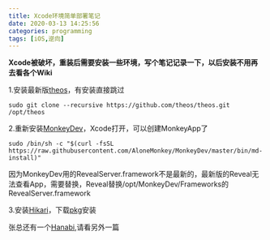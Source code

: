 ```yaml
---
title: Xcode环境简单部署笔记
date: 2020-03-13 14:25:56
categories: programming
tags: [iOS,逆向]
---
```


**Xcode被破坏，重装后需要安装一些环境，写个笔记记录一下，以后安装不用再去看各个Wiki**

1.安装最新版[theos](https://github.com/theos/theos/wiki/Installation "theos")，有安装直接跳过

```shell
sudo git clone --recursive https://github.com/theos/theos.git /opt/theos
```
2.重新安装[MonkeyDev](https://github.com/AloneMonkey/MonkeyDev/wiki "MonkeyDev")，Xcode打开，可以创建MonkeyApp了
```shell
sudo /bin/sh -c "$(curl -fsSL https://raw.githubusercontent.com/AloneMonkey/MonkeyDev/master/bin/md-install)"
```

因为MonkeyDev用的RevealServer.framework不是最新的，最新版的Reveal无法查看App，需要替换，Reveal替换/opt/MonkeyDev/Frameworks的RevealServer.framework

3.安装[Hikari](https://github.com/HikariObfuscator/Hikari "Hikari")，下载[pkg][1]安装

张总还有一个[Hanabi](https://github.com/HikariObfuscator/Hanabi "Hanabi"),请看另外一篇




[1]:https://github.com/HikariObfuscator/Hikari/releases/download/20190327/HikariObfuscatorInstaller-2019.03.27.pkg
[2]:https://github.com/HikariObfuscator/Hanabi/releases/download/7.0%401b02aa%40LoaderV4/7.0@1b02aa@LoaderV4.zip